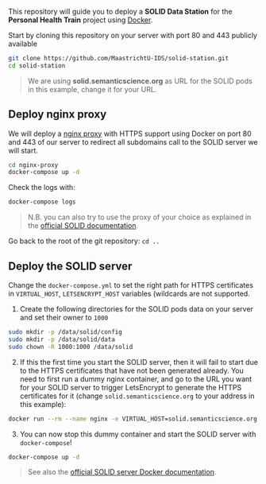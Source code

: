 This repository will guide you to deploy a **SOLID Data Station** for the **Personal Health Train** project using [Docker](https://www.docker.com/).

Start by cloning this repository on your server with port 80 and 443 publicly available

```bash
git clone https://github.com/MaastrichtU-IDS/solid-station.git
cd solid-station
```

> We are using **solid.semanticscience.org** as URL for the SOLID pods in this example, change it for your URL.

## Deploy nginx proxy

We will deploy a [nginx proxy](https://github.com/nginx-proxy/) with HTTPS support using Docker on port 80 and 443 of our server to redirect all subdomains call to the SOLID server we will start.

```bash
cd nginx-proxy
docker-compose up -d
```

Check the logs with:

```bash
docker-compose logs
```

> N.B. you can also try to use the proxy of your choice as explained in the [official SOLID documentation](https://solidproject.org//self-hosting/nss).

Go back to the root of the git repository: `cd ..`

## Deploy the SOLID server

Change the `docker-compose.yml` to set the right path for HTTPS certificates in `VIRTUAL_HOST`, `LETSENCRYPT_HOST` variables (wildcards are not supported.

1. Create the following directories for the SOLID pods data on your server and set their owner to `1000`

```bash
sudo mkdir -p /data/solid/config
sudo mkdir -p /data/solid/data
sudo chown -R 1000:1000 /data/solid
```

2. If this the first time you start the SOLID server, then it will fail to start due to the HTTPS certificates that have not been generated already. You need to first run a dummy nginx container, and go to the URL you want for your SOLID server to trigger LetsEncrypt to generate the HTTPS certificates for it (change `solid.semanticscience.org` to your address in this example):

```bash
docker run --rm --name nginx -e VIRTUAL_HOST=solid.semanticscience.org -e LETSENCRYPT_HOST=solid.semanticscience.org nginx
```

3. You can now stop this dummy container and start the SOLID server with `docker-compose`!

```bash
docker-compose up -d
```

> See also the [official SOLID server Docker documentation](https://github.com/solid/node-solid-server/tree/master/docker-image).